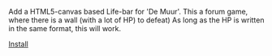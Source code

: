 Add a HTML5-canvas based Life-bar for 'De Muur'.
This a forum game, where there is a wall (with a lot of HP) to defeat)
As long as the HP is written in the same format, this will work.

[Install](https://github.com/frankkienl/BroniesNL-Tampermonkey-Scripts/raw/master/broniesnl_de_muur.user.js)
